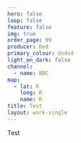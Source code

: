 ```yaml
---
hero: false
loop: false
feature: false
img: true
order_page: 99
producer: Red
primary_colour: dsdsd
light_on_dark: false
channel:
  - name: BBC
map:
  - lat: R
    long: R
    name: R
title: Test
layout: work-single
---
```

Test
